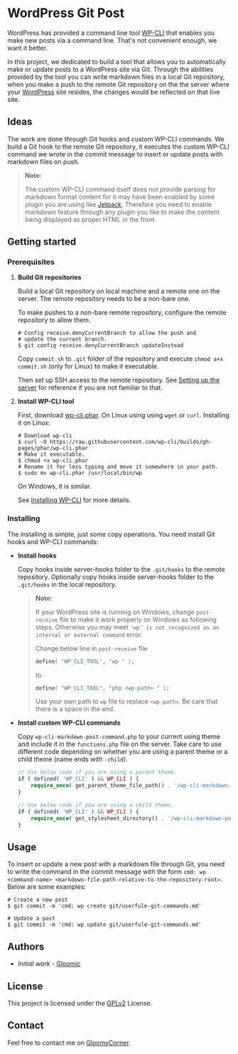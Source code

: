 # WordPress Git Post

WordPress has provided a command line tool [WP-CLI](https://make.wordpress.org/cli/handbook/) that enables you make new posts via a command line. That's not convenient enough, we want it better.

In this project, we dedicated to build a tool that allows you to automatically make or update posts to a WordPress site via Git. Through the abilities provided by the tool you can write markdown files in a local Git repository, when you make a push to the remote Git repository on the the server where your [WordPress](https://wordpress.org) site resides, the changes would be reflected on that live site.

## Ideas

The work are done through Git hooks and custom WP-CLI commands. We build a Git hook to the remote Git repository, it executes the custom WP-CLI command we wrote in the commit message to insert or update posts with markdown files on push.

> **Note:**
>
> The custom WP-CLI command itself does not provide parsing for markdown format content for it may have been enabled by some plugin you are using like [Jetpack](https://wordpress.org/plugins/jetpack). Therefore you need to enable markdown feature through any plugin you like to make the content being displayed as proper HTML in the front.

## Getting started

### Prerequisites

1. **Build Git repositories**

   Build a local Git repository on local machine and a remote one on the server. The remote repository needs to be a non-bare one.

   To make pushes to a non-bare remote repository, configure the remote repository to allow them.

   ```shell
   # Config receive.denyCurrentBranch to allow the push and
   # update the current branch.
   $ git config receive.denyCurrentBranch updateInstead
   ```

   Copy `commit.sh` to `.git` folder of the repository and execute `chmod a+x commit.sh` (only for Linux) to make it executable.

   Then set up SSH access to the remote repository. See [Setting up the server](https://git-scm.com/book/en/v2/Git-on-the-Server-Setting-Up-the-Server) for reference if you are not familiar to that.

2. **Install WP-CLI tool**

   First, download [wp-cli.phar](https://raw.github.com/wp-cli/builds/gh-pages/phar/wp-cli.phar). On Linux using using `wget` or `curl`. Installing it on Linux:

   ```shell
   # Download wp-cli
   $ curl -O https://raw.githubusercontent.com/wp-cli/builds/gh-pages/phar/wp-cli.phar
   # Make it executable.
   $ chmod +x wp-cli.phar
   # Rename it for less typing and move it somewhere in your path.
   $ sudo mv wp-cli.phar /usr/local/bin/wp
   ```

   On Windows, it is similar.

   See [Installing WP-CLI](https://make.wordpress.org/cli/handbook/guides/installing/) for more details.

### Installing

The installing is simple, just some copy operations. You need install Git hooks and WP-CLI commands:

- **Install hooks**

  Copy hooks inside server-hooks folder to the `.git/hooks` to the remote repository. Optionally copy hooks inside server-hooks folder to the `.git/hooks` in the local repository.

  > **Note:**
  >
  > If your WordPress site is running on Windows, change `post-receive` file to make it work properly on Windows as following steps. Otherwise you may meet `'wp' is not recognized as an internal or external command` error.
  >
  > Change below line in `post-receive` file
  >
  > ```php
  > define( "WP_CLI_TOOL", "wp " );
  > ```
  >
  > to
  >
  > ```php
  > define( "WP_CLI_TOOL", "php <wp-path> " );
  > ```
  >
  > Use your own path to `wp` file to replace  `<wp-path>`. Be care that there is a space in the end.

- **Install custom WP-CLI commands**

  Copy `wp-cli-markdown-post-command.php` to your current using theme and include it in the `functions.php` file on the server. Take care to use different code depending on whether you are using a parent theme or a child theme (name ends with `-child`).

  ```php
  // Use below code if you are using a parent theme.
  if ( defined( 'WP_CLI' ) && WP_CLI ) {
      require_once( get_parent_theme_file_path() . '/wp-cli-markdown-post-command.php' );
  }

  // Use below code if you are using a child theme.
  if ( defined( 'WP_CLI' ) && WP_CLI ) {
      require_once( get_stylesheet_directory() . '/wp-cli-markdown-post-command.php' );
  }
  ```

## Usage

To insert or update a new post with a markdown file through Git, you need to write the command in the commit message with the form `cmd: wp <command-name> <markdown-file-path-relative-to-the-repository-root>`. Below are some examples:

```shell
# Create a new post
$ git commit -m 'cmd: wp create git/userfule-git-commands.md'

# Update a post
$ git commit -m 'cmd: wp update git/userfule-git-commands.md'
```

## Authors

- *Initial work* - [Gloomic](https://github.com/gloomic)

## License

This project is licensed under the [GPLv2](https://www.gnu.org/licenses/gpl-2.0.html) License.

## Contact

Feel free to contact me on [GloomyCorner](https://www.gloomycorner.com/contact/).
